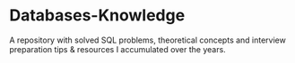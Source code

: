 # Databases-Knowledge
A repository with solved SQL problems, theoretical concepts and interview preparation tips &amp; resources I accumulated over the years.
